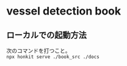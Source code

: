 # vessel detection book

## ローカルでの起動方法
   次のコマンドを打つこと。  
   ```npx honkit serve ./book_src ./docs```